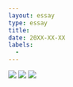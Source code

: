 ```yaml
---
layout: essay
type: essay
title: 
date: 20XX-XX-XX
labels:
  - 
---
```


<img class="ui tiny left circular floated image" src="../images/.jpg">



<img class="ui tiny left circular floated image" src="../images/.jpg">



<img class="ui tiny left circular floated image" src="../images/.jpg">
